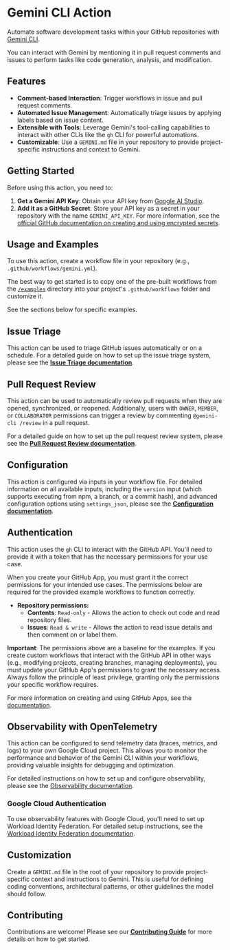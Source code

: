 # Gemini CLI Action

Automate software development tasks within your GitHub repositories with [Gemini CLI](https://github.com/google-gemini/gemini-cli). 

You can interact with Gemini by mentioning it in pull request comments and issues to perform tasks like code generation, analysis, and modification.

## Features

- **Comment-based Interaction**: Trigger workflows in issue and pull request comments.
- **Automated Issue Management**: Automatically triage issues by applying labels based on issue content.
- **Extensible with Tools**: Leverage Gemini's tool-calling capabilities to interact with other CLIs like the `gh` CLI for powerful automations.
- **Customizable**: Use a `GEMINI.md` file in your repository to provide project-specific instructions and context to Gemini.

## Getting Started

Before using this action, you need to:

1.  **Get a Gemini API Key**: Obtain your API key from [Google AI Studio](https://aistudio.google.com/apikey).
2.  **Add it as a GitHub Secret**: Store your API key as a secret in your repository with the name `GEMINI_API_KEY`. For more information, see the [official GitHub documentation on creating and using encrypted secrets](https://docs.github.com/en/actions/security-guides/using-secrets-in-github-actions).

## Usage and Examples

To use this action, create a workflow file in your repository (e.g., `.github/workflows/gemini.yml`). 

The best way to get started is to copy one of the pre-built workflows from the [`/examples`](./examples) directory into your project's `.github/workflows` folder and customize it.

See the sections below for specific examples.

## Issue Triage

This action can be used to triage GitHub issues automatically or on a schedule. For a detailed guide on how to set up the issue triage system, please see the [**Issue Triage documentation**](./docs/issue-triage.md).

## Pull Request Review

This action can be used to automatically review pull requests when they are opened, synchronized, or reopened. Additionally, users with `OWNER`, `MEMBER`, or `COLLABORATOR` permissions can trigger a review by commenting `@gemini-cli /review` in a pull request.

For a detailed guide on how to set up the pull request review system, please see the [**Pull Request Review documentation**](./docs/pr-review.md).

## Configuration

This action is configured via inputs in your workflow file. For detailed information on all available inputs, including the `version` input (which supports executing from npm, a branch, or a commit hash), and advanced configuration options using `settings_json`, please see the [**Configuration documentation**](./docs/configuration.md).

## Authentication

This action uses the `gh` CLI to interact with the GitHub API. You'll need to provide it with a token that has the necessary permissions for your use case.

When you create your GitHub App, you must grant it the correct permissions for your intended use cases. The permissions below are required for the provided example workflows to function correctly.

- **Repository permissions:**
  - **Contents**: `Read-only` - Allows the action to check out code and read repository files.
  - **Issues**: `Read & write` - Allows the action to read issue details and then comment on or label them.

**Important**: The permissions above are a baseline for the examples. If you create custom workflows that interact with the GitHub API in other ways (e.g., modifying projects, creating branches, managing deployments), you must update your GitHub App's permissions to grant the necessary access. Always follow the principle of least privilege, granting only the permissions your specific workflow requires.

For more information on creating and using GitHub Apps, see the [documentation](https://docs.github.com/en/apps).

## Observability with OpenTelemetry

This action can be configured to send telemetry data (traces, metrics, and logs) to your own Google Cloud project. This allows you to monitor the performance and behavior of the Gemini CLI within your workflows, providing valuable insights for debugging and optimization.

For detailed instructions on how to set up and configure observability, please see the [Observability documentation](./docs/observability.md).

### Google Cloud Authentication

To use observability features with Google Cloud, you'll need to set up Workload Identity Federation. For detailed setup instructions, see the [Workload Identity Federation documentation](./docs/workload-identity.md).

## Customization

Create a `GEMINI.md` file in the root of your repository to provide project-specific context and instructions to Gemini. This is useful for defining coding conventions, architectural patterns, or other guidelines the model should follow.

## Contributing

Contributions are welcome! Please see our [**Contributing Guide**](./CONTRIBUTING.md) for more details on how to get started.
